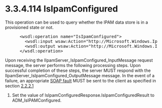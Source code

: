 <html dir="LTR" xmlns:mshelp="http://msdn.microsoft.com/mshelp" xmlns:ddue="http://ddue.schemas.microsoft.com/authoring/2003/5" xmlns:xlink="http://www.w3.org/1999/xlink" xmlns:tool="http://www.microsoft.com/tooltip">
 <body>
 <div id="header">
 <h1 class="heading">3.3.4.114 IsIpamConfigured</h1>
 </div>
 <div id="mainSection">
 <div id="mainBody">
 <div id="allHistory" class="saveHistory"></div>
 <div id="sectionSection0" class="section" name="collapseableSection">
 

<p>This operation can be used to query whether the IPAM data
store is in a provisioned state or not.</p>

<dl>
<dd>
<div><pre> &lt;wsdl:operation name=&quot;IsIpamConfigured&quot;&gt;
   &lt;wsdl:input wsaw:Action=&quot;http://Microsoft.Windows.Ipam/IIpamServer/IsIpamConfigured&quot; message=&quot;ipam: IIpamServer_IsIpamConfigured_InputMessage&quot; /&gt;
   &lt;wsdl:output wsaw:Action=&quot;http://Microsoft.Windows.Ipam/IIpamServer/IsIpamConfiguredResponse&quot; message=&quot;ipam: IIpamServer_IsIpamConfigured_OutputMessage&quot; /&gt;
 &lt;/wsdl:operation&gt;
</pre></div>
</dd></dl>

<p>Upon receiving the IIpamServer_IsIpamConfigured_InputMessage
request message, the server performs the following processing steps. Upon
successful completion of these steps, the server MUST respond with the
IIpamServer_IsIpamConfigured_OutputMessage message. In the event of a failure,
an appropriate <a href="21b4a631-8f28-420f-822f-c5f879d5046e.md#gt_ec8728a8-1a75-426f-8767-aa1932c7c19f">SOAP fault</a>
MUST be sent to the client as specified in section <a href="a90ad88d-2468-4ac1-bbb9-8f921d15bbc8.md">2.2.2.1</a></p>

<ol><li><p><span> </span>Set the value of
IsIpamConfiguredResponse.IsIpamConfiguredResult to ADM_IsIPAMConfigured.</p>

</li></ol>
 </div>
 </div>
 </div>
 </body>
</html>